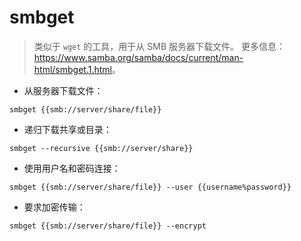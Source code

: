 # smbget

> 类似于 `wget` 的工具，用于从 SMB 服务器下载文件。
> 更多信息：<https://www.samba.org/samba/docs/current/man-html/smbget.1.html>。

- 从服务器下载文件：

`smbget {{smb://server/share/file}}`

- 递归下载共享或目录：

`smbget --recursive {{smb://server/share}}`

- 使用用户名和密码连接：

`smbget {{smb://server/share/file}} --user {{username%password}}`

- 要求加密传输：

`smbget {{smb://server/share/file}} --encrypt`